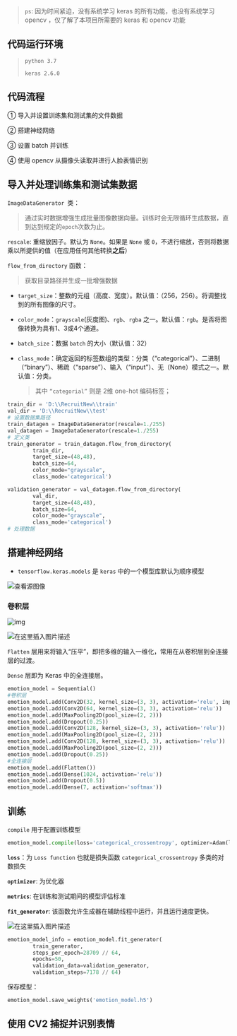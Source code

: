 > `ps`: 因为时间紧迫，没有系统学习 keras 的所有功能，也没有系统学习 opencv ，仅了解了本项目所需要的 keras 和 opencv 功能

## 代码运行环境

>`python 3.7`
>
>`keras 2.6.0`

## 代码流程

① 导入并设置训练集和测试集的文件数据

② 搭建神经网络

③ 设置 batch 并训练

④ 使用 opencv 从摄像头读取并进行人脸表情识别

## 导入并处理训练集和测试集数据

`ImageDataGenerator `类：

> 通过实时数据增强生成批量图像数据向量。训练时会无限循环生成数据，直到达到规定的`epoch`次数为止。

`rescale`: 重缩放因子。默认为 `None`。如果是 `None` 或 `0`，不进行缩放，否则将数据乘以所提供的值（在应用任何其他转换**之后**）

`flow_from_directory` 函数：

>获取目录路径并生成一批增强数据

- `target_size`：整数的元组（高度、宽度）。默认值：（256，256）。将调整找到的所有图像的尺寸。

- `color_mode`：`grayscale`(灰度图)、`rgb`、`rgba` 之一。默认值：`rgb`。是否将图像转换为具有1、3或4个通道。

- `batch_size`：数据 `batch` 的大小（默认值：32）

- `class_mode`：确定返回的标签数组的类型：分类（“categorical”）、二进制（“binary”）、稀疏（“sparse”）、输入（“input”）、无（None）模式之一。默认值：分类。

  >其中 `“categorial”` 则是 2维 one-hot 编码标签；
  

```python
train_dir = 'D:\\RecruitNew\\train'
val_dir = 'D:\\RecruitNew\\test'
# 设置数据集路径
train_datagen = ImageDataGenerator(rescale=1./255)
val_datagen = ImageDataGenerator(rescale=1./255)
# 定义类
train_generator = train_datagen.flow_from_directory(
        train_dir,
        target_size=(48,48),
        batch_size=64,
        color_mode="grayscale",
        class_mode='categorical')

validation_generator = val_datagen.flow_from_directory(
        val_dir,
        target_size=(48,48),
        batch_size=64,
        color_mode="grayscale",
        class_mode='categorical')
# 处理数据
```

## 搭建神经网络

- `tensorflow.keras.models` 是 `keras` 中的一个模型库默认为顺序模型 

![查看源图像](https://pic4.zhimg.com/v2-bbdfce1f18752ded53f761f12f2bb5cf_r.jpg)

### 卷积层

![img](https://img-blog.csdnimg.cn/20190802210037762.png?x-oss-process=image/watermark,type_ZmFuZ3poZW5naGVpdGk,shadow_10,text_aHR0cHM6Ly9ibG9nLmNzZG4ubmV0L3UwMTM0MjE2Mjk=,size_16,color_FFFFFF,t_70)

![在这里插入图片描述](https://img-blog.csdnimg.cn/20190802210214347.png?x-oss-process=image/watermark,type_ZmFuZ3poZW5naGVpdGk,shadow_10,text_aHR0cHM6Ly9ibG9nLmNzZG4ubmV0L3UwMTM0MjE2Mjk=,size_16,color_FFFFFF,t_70)

`Flatten` 层用来将输入“压平”，即把多维的输入一维化，常用在从卷积层到全连接层的过渡。

`Dense` 层即为 Keras 中的全连接层。 

```python
emotion_model = Sequential()
#卷积层
emotion_model.add(Conv2D(32, kernel_size=(3, 3), activation='relu', input_shape=(48,48,1)))
emotion_model.add(Conv2D(64, kernel_size=(3, 3), activation='relu'))
emotion_model.add(MaxPooling2D(pool_size=(2, 2)))
emotion_model.add(Dropout(0.25))
emotion_model.add(Conv2D(128, kernel_size=(3, 3), activation='relu'))
emotion_model.add(MaxPooling2D(pool_size=(2, 2)))
emotion_model.add(Conv2D(128, kernel_size=(3, 3), activation='relu'))
emotion_model.add(MaxPooling2D(pool_size=(2, 2)))
emotion_model.add(Dropout(0.25))
#全连接层
emotion_model.add(Flatten())
emotion_model.add(Dense(1024, activation='relu'))
emotion_model.add(Dropout(0.5))
emotion_model.add(Dense(7, activation='softmax'))
```

## 训练

`compile` 用于配置训练模型

```python
emotion_model.compile(loss='categorical_crossentropy', optimizer=Adam(lr=0.0001, decay=1e-6),metrics=['accuracy'])
```

 **`loss`**：为 `Loss function` 也就是损失函数 `categorical_crossentropy` 多类的对数损失

**`optimizer`**: 为优化器

**`metrics`**: 在训练和测试期间的模型评估标准

**`fit_generator`**: 该函数允许生成器在辅助线程中运行，并且运行速度更快。

![在这里插入图片描述](https://img-blog.csdnimg.cn/b944c4b470534f8990af08ccc2124405.png?x-oss-process=image/watermark,type_ZHJvaWRzYW5zZmFsbGJhY2s,shadow_50,text_Q1NETiBA6ZSu55uY6L6555qE54Of54Gw,size_20,color_FFFFFF,t_70,g_se,x_16)

```python
emotion_model_info = emotion_model.fit_generator(
        train_generator,
        steps_per_epoch=28709 // 64,
        epochs=50,
        validation_data=validation_generator,
        validation_steps=7178 // 64)
```
保存模型：

```python
emotion_model.save_weights('emotion_model.h5')
```

## 使用 CV2 捕捉并识别表情
